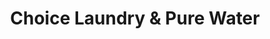 ---
title: "Choice Laundry & Pure Water"
url: /campbell/choice-laundry-und-pure-water/
shop: Wäscherei
---